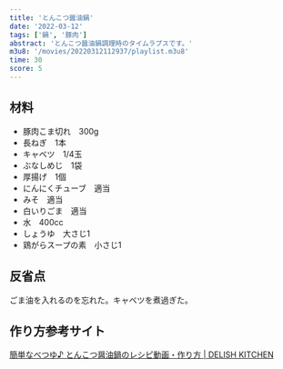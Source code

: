 ```yaml
---
title: 'とんこつ醤油鍋'
date: '2022-03-12'
tags: ['鍋', '豚肉']
abstract: 'とんこつ醤油鍋調理時のタイムラプスです。'
m3u8: '/movies/20220312112937/playlist.m3u8'
time: 30
score: 5
---
```


## 材料

- 豚肉こま切れ　300g
- 長ねぎ　1本
- キャベツ　1/4玉
- ぶなしめじ　1袋
- 厚揚げ　1個
- にんにくチューブ　適当
- みそ　適当
- 白いりごま　適当
- 水　400cc
- しょうゆ　大さじ1
- 鶏がらスープの素　小さじ1

## 反省点

ごま油を入れるのを忘れた。キャベツを煮過ぎた。

## 作り方参考サイト

[簡単なべつゆ♪ とんこつ醤油鍋のレシピ動画・作り方 \| DELISH KITCHEN](https://delishkitchen.tv/recipes/321676028860695615)